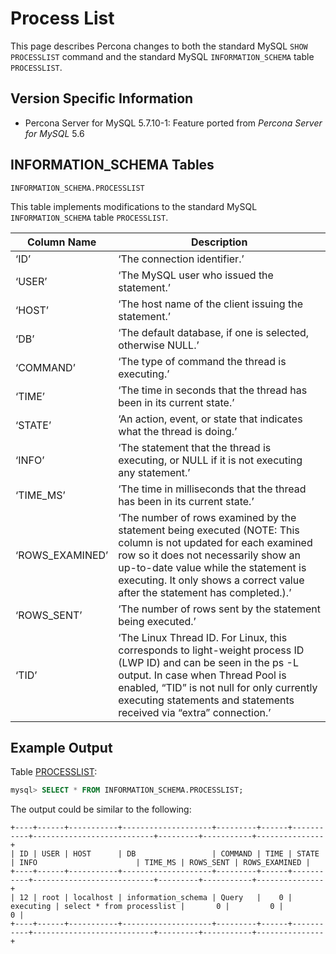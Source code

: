 # Process List

This page describes Percona changes to both the standard MySQL `SHOW PROCESSLIST` command and the standard MySQL `INFORMATION_SCHEMA` table `PROCESSLIST`.

## Version Specific Information

* Percona Server for MySQL 5.7.10-1: Feature ported from *Percona Server for MySQL* 5.6

## INFORMATION_SCHEMA Tables

`INFORMATION_SCHEMA.PROCESSLIST`

This table implements modifications to the standard MySQL `INFORMATION_SCHEMA` table `PROCESSLIST`.

| Column Name | Description |
| --- | --- |
| ‘ID’ | ‘The connection identifier.’ |
| ‘USER’ | ‘The MySQL user who issued the statement.’ |
| ‘HOST’ | ‘The host name of the client issuing the statement.’ |
| ‘DB’ | ‘The default database, if one is selected, otherwise NULL.’ |
| ‘COMMAND’ | ‘The type of command the thread is executing.’ |
| ‘TIME’ | ‘The time in seconds that the thread has been in its current state.’ |
| ‘STATE’ | ‘An action, event, or state that indicates what the thread is doing.’ |
| ‘INFO’ | ‘The statement that the thread is executing, or NULL if it is not executing any statement.’ |
| ‘TIME_MS’ | ‘The time in milliseconds that the thread has been in its current state.’ |
| ‘ROWS_EXAMINED’ | ‘The number of rows examined by the statement being executed (NOTE: This column is not updated for each examined row so it does not necessarily show an up-to-date value while the statement is executing. It only shows a correct value after the statement has completed.).’ |
| ‘ROWS_SENT’ | ‘The number of rows sent by the statement being executed.’ |
| ‘TID’ | ‘The Linux Thread ID. For Linux, this corresponds to light-weight process ID (LWP ID) and can be seen in the ps -L output. In case when Thread Pool is enabled, “TID” is not null for only currently executing statements and statements received via “extra” connection.’ |

## Example Output

Table [PROCESSLIST](https://docs.percona.com/percona-server/8.0/diagnostics/process_list.html#processlist):

```sql
mysql> SELECT * FROM INFORMATION_SCHEMA.PROCESSLIST;
```

The output could be similar to the following:

```text
+----+------+-----------+--------------------+---------+------+-----------+---------------------------+---------+-----------+---------------+
| ID | USER | HOST      | DB                 | COMMAND | TIME | STATE     | INFO                      | TIME_MS | ROWS_SENT | ROWS_EXAMINED |
+----+------+-----------+--------------------+---------+------+-----------+---------------------------+---------+-----------+---------------+
| 12 | root | localhost | information_schema | Query   |    0 | executing | select * from processlist |       0 |         0 |             0 |
+----+------+-----------+--------------------+---------+------+-----------+---------------------------+---------+-----------+---------------+
```
